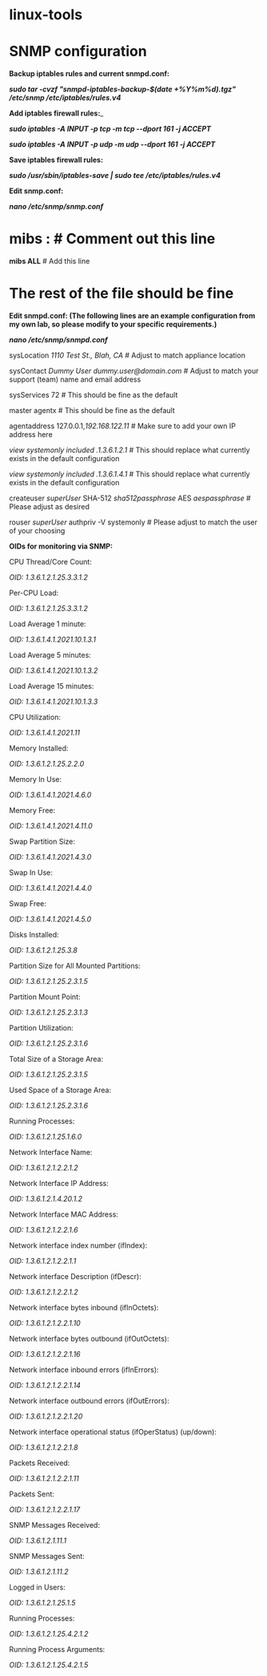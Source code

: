 # linux-tools





# SNMP configuration

**Backup iptables rules and current snmpd.conf:**

**_sudo tar -cvzf "snmpd-iptables-backup-$(date +%Y%m%d).tgz" /etc/snmp /etc/iptables/rules.v4_**





**Add iptables firewall rules:**_

**_sudo iptables -A INPUT -p tcp -m tcp --dport 161 -j ACCEPT_**

**_sudo iptables -A INPUT -p udp -m udp --dport 161 -j ACCEPT_**





**Save iptables firewall rules:**

**_sudo /usr/sbin/iptables-save | sudo tee /etc/iptables/rules.v4_**



**Edit snmp.conf:**

**_nano /etc/snmp/snmp.conf_**

# mibs : # Comment out this line

**mibs ALL** # Add this line

# The rest of the file should be fine



**Edit snmpd.conf: (The following lines are an example configuration from my own lab, so please modify to your specific requirements.)**

**_nano /etc/snmp/snmpd.conf_**

sysLocation    _1110 Test St., Blah, CA_          # Adjust to match appliance location

sysContact     _Dummy User dummy.user@domain.com_ # Adjust to match your support (team) name and email address

sysServices    72                               # This should be fine as the default

master  agentx                                  # This should be fine as the default

agentaddress  127.0.0.1,_192.168.122.11_          # Make sure to add your own IP address here

_view   systemonly  included  .1.3.6.1.2.1_       # This should replace what currently exists in the default configuration

_view   systemonly  included  .1.3.6.1.4.1_       # This should replace what currently exists in the default configuration

createuser _superUser_ SHA-512 _sha512passphrase_ AES _aespassphrase_ # Please adjust as desired

rouser _superUser_ authpriv -V systemonly         # Please adjust to match the user of your choosing





**OIDs for monitoring via SNMP:**

CPU Thread/Core Count: 

_OID: 1.3.6.1.2.1.25.3.3.1.2_
 


 

Per-CPU Load: 

_OID: 1.3.6.1.2.1.25.3.3.1.2_
 


 

Load Average 1 minute: 

_OID: 1.3.6.1.4.1.2021.10.1.3.1_
 


 

Load Average 5 minutes: 

_OID: 1.3.6.1.4.1.2021.10.1.3.2_
 


 

Load Average 15 minutes: 

_OID: 1.3.6.1.4.1.2021.10.1.3.3_
 


 

CPU Utilization: 

_OID: 1.3.6.1.4.1.2021.11_
 


 

Memory Installed: 

_OID: 1.3.6.1.2.1.25.2.2.0_
 


 

Memory In Use: 

_OID: 1.3.6.1.4.1.2021.4.6.0_
 


 

Memory Free: 

_OID: 1.3.6.1.4.1.2021.4.11.0_
 


 

Swap Partition Size: 

_OID: 1.3.6.1.4.1.2021.4.3.0_
 


 

Swap In Use:

_OID: 1.3.6.1.4.1.2021.4.4.0_
 


 

Swap Free: 

_OID: 1.3.6.1.4.1.2021.4.5.0_
 


 

Disks Installed: 

_OID: 1.3.6.1.2.1.25.3.8_
 


 

Partition Size for All Mounted Partitions:

_OID: 1.3.6.1.2.1.25.2.3.1.5_
 


 

Partition Mount Point: 

_OID: 1.3.6.1.2.1.25.2.3.1.3_
 


 

Partition Utilization: 

_OID: 1.3.6.1.2.1.25.2.3.1.6_
 


 

Total Size of a Storage Area:

_OID: 1.3.6.1.2.1.25.2.3.1.5_
 


 

Used Space of a Storage Area:

_OID: 1.3.6.1.2.1.25.2.3.1.6_
 


 

Running Processes: 

_OID: 1.3.6.1.2.1.25.1.6.0_
 


 

Network Interface Name: 

_OID: 1.3.6.1.2.1.2.2.1.2_
 


 

Network Interface IP Address:

_OID: 1.3.6.1.2.1.4.20.1.2_
 


 

Network Interface MAC Address:

_OID: 1.3.6.1.2.1.2.2.1.6_
 


 

Network interface index number (ifIndex):

_OID: 1.3.6.1.2.1.2.2.1.1_
 


 

Network interface Description (ifDescr):

_OID: 1.3.6.1.2.1.2.2.1.2_
 


 

Network interface bytes inbound (ifInOctets):

_OID: 1.3.6.1.2.1.2.2.1.10_
 


 

Network interface bytes outbound (ifOutOctets):

_OID: 1.3.6.1.2.1.2.2.1.16_
 


 

Network interface inbound errors (ifInErrors):

_OID: 1.3.6.1.2.1.2.2.1.14_
 


 

Network interface outbound errors (ifOutErrors):

_OID: 1.3.6.1.2.1.2.2.1.20_
 


 

Network interface operational status (ifOperStatus) (up/down):

_OID: 1.3.6.1.2.1.2.2.1.8_
 


 

Packets Received: 

_OID: 1.3.6.1.2.1.2.2.1.11_
 


 

Packets Sent: 

_OID: 1.3.6.1.2.1.2.2.1.17_
 


 

SNMP Messages Received:

_OID: 1.3.6.1.2.1.11.1_
 


 

SNMP Messages Sent:

_OID: 1.3.6.1.2.1.11.2_
 


 

Logged in Users:

_OID:  1.3.6.1.2.1.25.1.5_
 


 

Running Processes:

_OID:  1.3.6.1.2.1.25.4.2.1.2_
 


 

Running Process Arguments:

_OID:  1.3.6.1.2.1.25.4.2.1.5_
 


